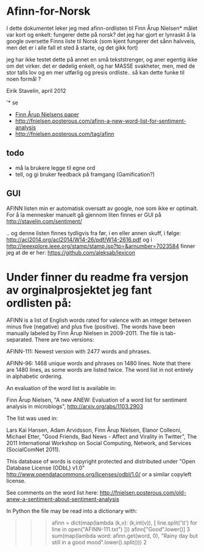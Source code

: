 Afinn-for-Norsk
===============
I dette dokumentet leker jeg med afinn-ordlisten til Finn Årup Nielsen*
 målet var kort og enkelt: fungerer dette på norsk?
 det jeg har gjort er lynraskt å la google oversette Finns liste til Norsk
 (som kjent fungerer det sånn halvveis, men det er i alle fall et sted å starte, og det gikk fort)

 jeg har ikke testet dette på annet en små tekststrenger, og aner egentig ikke om det virker.
det er dødelig enkelt, og har MASSE svakheter, men, med de stor talls lov og en mer utførlig og presis ordliste..
så kan dette funke til noen formål ?

Eirik Stavelin, april 2012


'* se
- [Finn Årup Nielsens paper](http://www2.imm.dtu.dk/pubdb/views/publication_details.php?id=6010)
- http://fnielsen.posterous.com/afinn-a-new-word-list-for-sentiment-analysis
- http://fnielsen.posterous.com/tag/afinn


## todo
- må la brukere legge til egne ord
- tell, og gi bruker feedback på framgang (Gamification?)

## GUI
AFINN listen min er automatisk oversatt av google, noe som ikke er optimalt.
For å la mennesker manuelt gå gjennom liten finnes er GUI på http://stavelin.com/sentiment/

.. og denne listen finnes tydligvis fra før, i en eller annen skuff, i følge: http://acl2014.org/acl2014/W14-26/pdf/W14-2616.pdf og i http://ieeexplore.ieee.org/stamp/stamp.jsp?tp=&arnumber=7023584 finner jeg at de er her: https://github.com/aleksab/lexicon

# Under finner du readme fra versjon av orginalprosjektet jeg fant ordlisten på:
AFINN is a list of English words rated for valence with an integer
between minus five (negative) and plus five (positive). The words have
been manually labeled by Finn Årup Nielsen in 2009-2011. The file
is tab-separated. There are two versions:

AFINN-111: Newest version with 2477 words and phrases.

AFINN-96: 1468 unique words and phrases on 1480 lines. Note that there
are 1480 lines, as some words are listed twice. The word list in not
entirely in alphabetic ordering.  

An evaluation of the word list is available in:

Finn Årup Nielsen, "A new ANEW: Evaluation of a word list for
sentiment analysis in microblogs", http://arxiv.org/abs/1103.2903

The list was used in:

Lars Kai Hansen, Adam Arvidsson, Finn Årup Nielsen, Elanor Colleoni,
Michael Etter, "Good Friends, Bad News - Affect and Virality in
Twitter", The 2011 International Workshop on Social Computing,
Network, and Services (SocialComNet 2011).


This database of words is copyright protected and distributed under
"Open Database License (ODbL) v1.0"
http://www.opendatacommons.org/licenses/odbl/1.0/ or a similar
copyleft license.

See comments on the word list here:
http://fnielsen.posterous.com/old-anew-a-sentiment-about-sentiment-analysis


In Python the file may be read into a dictionary with:

>>> afinn = dict(map(lambda (k,v): (k,int(v)),
                     [ line.split('\t') for line in open("AFINN-111.txt") ]))
>>> afinn["Good".lower()]
3
>>> sum(map(lambda word: afinn.get(word, 0), "Rainy day but still in a good mood".lower().split()))
2
